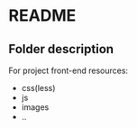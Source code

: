 # README #
## Folder description ##

For project front-end resources:

- css(less)
- js
- images
- ..